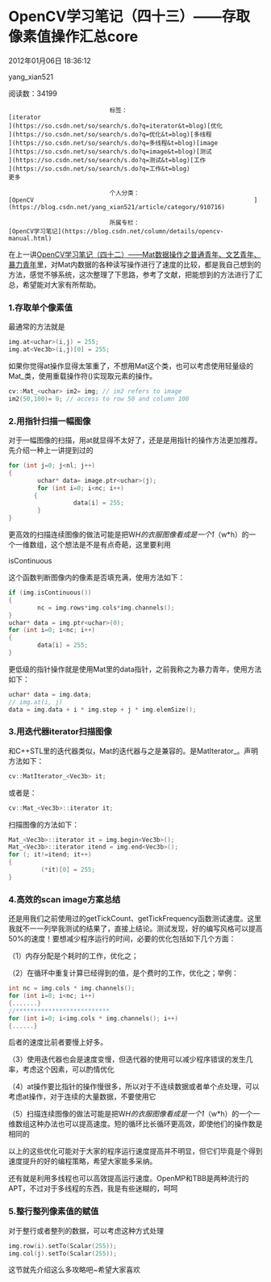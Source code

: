# OpenCV学习笔记（四十三）——存取像素值操作汇总core

2012年01月06日 18:36:12

yang_xian521

阅读数：34199

 								标签： 																[iterator																](https://so.csdn.net/so/search/s.do?q=iterator&t=blog)[优化																](https://so.csdn.net/so/search/s.do?q=优化&t=blog)[多线程																](https://so.csdn.net/so/search/s.do?q=多线程&t=blog)[image																](https://so.csdn.net/so/search/s.do?q=image&t=blog)[测试																](https://so.csdn.net/so/search/s.do?q=测试&t=blog)[工作																](https://so.csdn.net/so/search/s.do?q=工作&t=blog) 							更多

 								个人分类： 																[OpenCV																](https://blog.csdn.net/yang_xian521/article/category/910716) 							

 								所属专栏： 																[OpenCV学习笔记](https://blog.csdn.net/column/details/opencv-manual.html) 																 							

 									

在上一讲[OpenCV学习笔记（四十二）——Mat数据操作之普通青年、文艺青年、暴力青年](http://blog.csdn.net/yang_xian521/article/details/7161335)里，对Mat内数据的各种读写操作进行了速度的比较，都是我自己想到的方法，感觉不够系统，这次整理了下思路，参考了文献，把能想到的方法进行了汇总，希望能对大家有所帮助。

### 1.存取单个像素值

最通常的方法就是



```cpp
img.at<uchar>(i,j) = 255;
img.at<Vec3b>(i,j)[0] = 255;
```

 如果你觉得at操作显得太笨重了，不想用Mat这个类，也可以考虑使用轻量级的Mat_类，使用重载操作符()实现取元素的操作。 





```cpp
cv::Mat_<uchar> im2= img; // im2 refers to image
im2(50,100)= 0; // access to row 50 and column 100
```



### 2.用指针扫描一幅图像



对于一幅图像的扫描，用at就显得不太好了，还是是用指针的操作方法更加推荐。先介绍一种上一讲提到过的



```cpp
for (int j=0; j<nl; j++)
{
        uchar* data= image.ptr<uchar>(j);
        for (int i=0; i<nc; i++)
       {                 
                  data[i] = 255;
        }
}
```

 更高效的扫描连续图像的做法可能是把W*H的衣服图像看成是一个1*（w*h）的一个一维数组，这个想法是不是有点奇葩，这里要利用

isContinuous

这个函数判断图像内的像素是否填充满，使用方法如下： 





```cpp
if (img.isContinuous())
{
        nc = img.rows*img.cols*img.channels();
}
uchar* data = img.ptr<uchar>(0);
for (int i=0; i<nc; i++)
{
        data[i] = 255;
}
```

 更低级的指针操作就是使用Mat里的data指针，之前我称之为暴力青年，使用方法如下： 





```cpp
uchar* data = img.data;
// img.at(i, j)
data = img.data + i * img.step + j * img.elemSize();
```



### 3.用迭代器iterator扫描图像



和C++STL里的迭代器类似，Mat的迭代器与之是兼容的。是MatIterator_。声明方法如下：



```cpp
cv::MatIterator_<Vec3b> it;
```

 或者是： 





```cpp
cv::Mat_<Vec3b>::iterator it;
```

 扫描图像的方法如下： 





```cpp
Mat_<Vec3b>::iterator it = img.begin<Vec3b>();
Mat_<Vec3b>::iterator itend = img.end<Vec3b>();
for (; it!=itend; it++)
{
         (*it)[0] = 255;
}
```

### 4.高效的scan image方案总结



还是用我们之前使用过的getTickCount、getTickFrequency函数测试速度。这里我就不一一列举我测试的结果了，直接上结论。测试发现，好的编写风格可以提高50%的速度！要想减少程序运行的时间，必要的优化包括如下几个方面：

（1）内存分配是个耗时的工作，优化之；

（2）在循环中重复计算已经得到的值，是个费时的工作，优化之；举例：



```cpp
int nc = img.cols * img.channels();
for (int i=0; i<nc; i++)
{.......}
//**************************
for (int i=0; i<img.cols * img.channels(); i++)
{......}
```

 后者的速度比前者要慢上好多。 



（3）使用迭代器也会是速度变慢，但迭代器的使用可以减少程序错误的发生几率，考虑这个因素，可以酌情优化



（4）at操作要比指针的操作慢很多，所以对于不连续数据或者单个点处理，可以考虑at操作，对于连续的大量数据，不要使用它

（5）扫描连续图像的做法可能是把W*H的衣服图像看成是一个1*（w*h）的一个一维数组这种办法也可以提高速度。短的循环比长循环更高效，即使他们的操作数是相同的



以上的这些优化可能对于大家的程序运行速度提高并不明显，但它们毕竟是个得到速度提升的好的编程策略，希望大家能多采纳。

还有就是利用多线程也可以高效提高运行速度。OpenMP和TBB是两种流行的APT，不过对于多线程的东西，我是有些迷糊的，呵呵

### 5.整行整列像素值的赋值

对于整行或者整列的数据，可以考虑这种方式处理



```cpp
img.row(i).setTo(Scalar(255));
img.col(j).setTo(Scalar(255));
```

 这节就先介绍这么多攻略吧~希望大家喜欢 